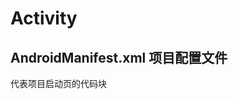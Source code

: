 # Activity
## AndroidManifest.xml 项目配置文件
代表项目启动页的代码块
<intent-filter>  
 <action android:name="android.intent.action.MAIN" />  
 <category android:name="android.intent.category.LAUNCHER" />  
</intent-filter>